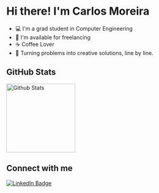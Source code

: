 <h1>Hi there! I'm Carlos Moreira</h1>

- 💻 I'm a grad student in Computer Engineering
- 🤝 I'm available for freelancing
- ☕ Coffee Lover
- 🚀 Turning problems into creative solutions, line by line.

## GitHub Stats
  
<!-- https://github.com/anuraghazra/github-readme-stats -->

<div style="display: flex; justify-content: center;">
  <a href="https://github.com/anuraghazra/github-readme-stats" style="flex: 1;">
    <img alt="Github Stats" src="https://github-readme-stats.vercel.app/api?username=devmoreir4&show_icons=true&custom_title=Carlos+Moreira&theme=radical" height="180px"/>
  </a>
</div>

## Connect with me
<p>
  <a href="https://www.linkedin.com/in/carlos-armando-moreira/" target="_blank">
    <img src="https://img.shields.io/badge/-Carlos Moreira-blue?style=flat&logo=Linkedin&logoColor=white" alt="LinkedIn Badge"/>
  </a>
</p>
